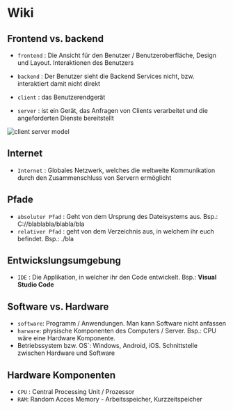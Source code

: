 # Wiki

## Frontend vs. backend

- `frontend` : Die Ansicht für den Benutzer / Benutzeroberfläche, Design und Layout. Interaktionen des Benutzers

- `backend` : Der Benutzer sieht die Backend Services nicht, bzw. interaktiert damit nicht direkt

- `client` : das Benutzerendgerät

- `server` : ist ein Gerät, das Anfragen von Clients verarbeitet und die angeforderten Dienste bereitstellt

![client server model]()

## Internet

- `Internet` : Globales Netzwerk, welches die weltweite Kommunikation durch den Zusammenschluss von Servern ermöglicht

## Pfade

- `absoluter Pfad` : Geht von dem Ursprung des Dateisystems aus. Bsp.: C://blablabla/blabla/bla
- `relativer Pfad` : geht von dem Verzeichnis aus, in welchem ihr euch befindet. Bsp.: ./bla

## Entwickslungsumgebung 

- `IDE` : Die Applikation, in welcher ihr den Code entwickelt. Bsp.: **Visual Studio Code**

## Software vs. Hardware

- `software`: Programm / Anwendungen. Man kann Software nicht anfassen
- `harware`: physische Komponenten des Computers / Server. Bsp.: CPU wäre eine Hardware Komponente.
- Betriebssystem bzw. OS`: Windows, Android, iOS. Schnittstelle zwischen Hardware und Software

## Hardware Komponenten

- `CPU` : Central Processing Unit / Prozessor
- `RAM`: Random Acces Memory - Arbeitsspeicher, Kurzzeitspeicher